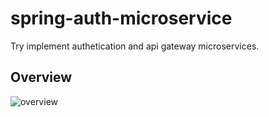 # spring-auth-microservice
Try implement authetication and api gateway microservices.

## Overview

![overview](https://raw.githubusercontent.com/oraclebox/spring-auth-microservice/master/docs/overview.png)
